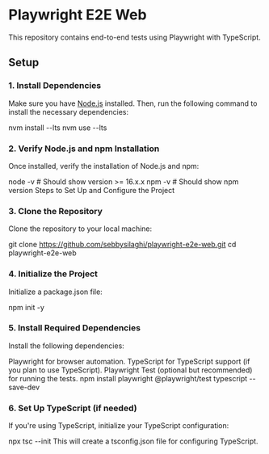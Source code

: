 # Playwright E2E Web

This repository contains end-to-end tests using Playwright with TypeScript.

## Setup

### 1. Install Dependencies

Make sure you have [Node.js](https://nodejs.org/) installed. Then, run the following command to install the necessary dependencies:


nvm install --lts
nvm use --lts

### 2. Verify Node.js and npm Installation
Once installed, verify the installation of Node.js and npm:

node -v  # Should show version >= 16.x.x
npm -v   # Should show npm version
Steps to Set Up and Configure the Project

### 3. Clone the Repository
Clone the repository to your local machine:

git clone https://github.com/sebbysilaghi/playwright-e2e-web.git
cd playwright-e2e-web
### 4. Initialize the Project
Initialize a package.json file:

npm init -y
### 5. Install Required Dependencies
Install the following dependencies:

Playwright for browser automation.
TypeScript for TypeScript support (if you plan to use TypeScript).
Playwright Test (optional but recommended) for running the tests.
npm install playwright @playwright/test typescript --save-dev
### 6. Set Up TypeScript (if needed)
If you're using TypeScript, initialize your TypeScript configuration:

npx tsc --init
This will create a tsconfig.json file for configuring TypeScript.
